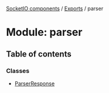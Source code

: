 [SocketIO components](../README.md) / [Exports](../modules.md) / parser

# Module: parser

## Table of contents

### Classes

- [ParserResponse](../classes/parser.parserresponse.md)
